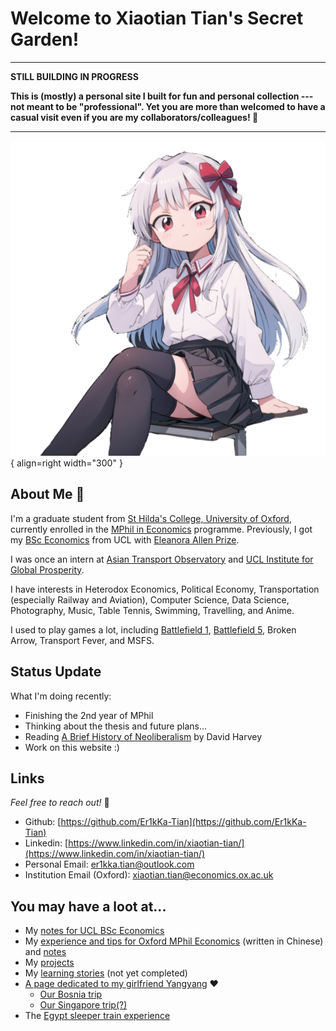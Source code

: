 # Welcome to Xiaotian Tian's Secret Garden!

---

**STILL BUILDING IN PROGRESS**

**This is (mostly) a personal site I built for fun and personal collection --- not meant to be "professional". Yet you are more than welcomed to have a casual visit even if you are my collaborators/colleagues! 👏**

---

![Welcome!](assets/profile_pic.png){ align=right width="300" }


## About Me :beers:

I'm a graduate student from [St Hilda's College, University of Oxford](https://www.st-hildas.ox.ac.uk/), currently enrolled in the [MPhil in Economics](https://www.economics.ox.ac.uk/mphil-in-economics) programme. Previously, I got my [BSc Economics](https://www.ucl.ac.uk/prospective-students/undergraduate/degrees/economics-bsc-econ) from UCL with [Eleanora Allen Prize](https://www.ucl.ac.uk/economics/study/undergraduate/undergraduate-economics-prizes-and-winners).

I was once an intern at [Asian Transport Observatory](https://asiantransportobservatory.org/) and [UCL Institute for Global Prosperity](https://www.ucl.ac.uk/bartlett/global-prosperity).

I have interests in Heterodox Economics, Political Economy, Transportation (especially Railway and Aviation), Computer Science, Data Science, Photography, Music, Table Tennis, Swimming, Travelling, and Anime.

I used to play games a lot, including [Battlefield 1](https://battlefieldtracker.com/bf1/profile/origin/Er1kKa/overview), [Battlefield 5](https://battlefieldtracker.com/bfv/profile/origin/Er1kka/overview), Broken Arrow, Transport Fever, and MSFS.

## Status Update

What I'm doing recently:

- Finishing the 2nd year of MPhil
- Thinking about the thesis and future plans...
- Reading [A Brief History of Neoliberalism](https://academic.oup.com/book/40603) by David Harvey
- Work on this website :)

## Links

*Feel free to reach out!* 🫡

- Github: [https://github.com/Er1kKa-Tian](https://github.com/Er1kKa-Tian)
- Linkedin: [https://www.linkedin.com/in/xiaotian-tian/](https://www.linkedin.com/in/xiaotian-tian/)
- Personal Email: [er1kka.tian@outlook.com](mailto:er1kka.tian@outlook.com)
- Institution Email (Oxford): [xiaotian.tian@economics.ox.ac.uk](mailto:xiaotian.tian@economics.ox.ac.uk)

## You may have a loot at...

- My [notes for UCL BSc Economics](resources/ucl_notes.md)
- My [experience and tips for Oxford MPhil Economics](learning/ox_mphil_econ/index.md) (written in Chinese) and [notes](resources/ox_notes.md)
- My [projects](projects/index.md)
- My [learning stories](learning/index.md) (not yet completed)
- [A page dedicated to my girlfriend Yangyang](personal/yangyang/yangyang_index.md) :heart:
    - [Our Bosnia trip](travel/europe/bosnia_and_herzegovina.md)
    - [Our Singapore trip(?)](travel/asia/singapore.md)
- The [Egypt sleeper train experience](travel/africa/egypt_train.md)